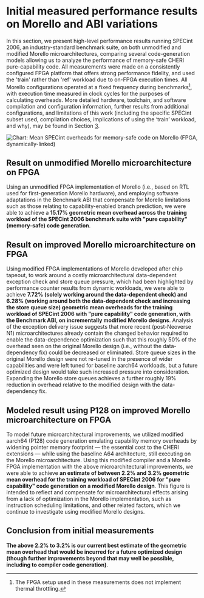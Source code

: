 # Initial measured performance results on Morello and ABI variations

In this section, we present high-level performance results running SPECint
2006, an industry-standard benchmark suite, on both unmodified and modified
Morello microarchitectures, comparing several code-generation models allowing
us to analyze the performance of memory-safe CHERI pure-capability code.
All measurements were made on a consistently configured FPGA platform that
offers strong performance fidelity, and used the 'train' rather than 'ref'
workload due to on-FPGA execution times.
All Morello configurations operated at a fixed frequency during
benchmarks[^1], with execution time measured in clock cycles for the purposes
of calculating overheads.
More detailed hardware, toolchain, and software compilation and configuration
information, further results from additional configurations, and limitations
of this work (including the specific SPECint subset used, compilation choices,
implications of using the ‘train’ workload, and why), may be found in Section
[3](../performance-methodology/).

![Chart: Mean SPECint overheads for memory-safe code on Morello
  (FPGA, dynamically-linked)](specint-overhead-summary-dynamic.svg)

## Result on unmodified Morello microarchitecture on FPGA

Using an unmodified FPGA implementation of Morello (i.e., based on RTL used
for first-generation Morello hardware), and employing software adaptations in
the Benchmark ABI that compensate for Morello limitations such as those
relating to capability-enabled branch prediction, we were able to achieve a
**15.17% geometric mean overhead across the training workload of the SPECint
2006 benchmark suite with "pure capability" (memory-safe) code generation**.

## Result on improved Morello microarchitecture on FPGA

Using modified FPGA implementations of Morello developed after chip tapeout,
to work around a costly microarchitectural data-dependent exception check and
store queue pressure, which had been highlighted by performance counter results
from dynamic workloads, we were able to achieve **7.72% (solely working around
the data-dependent check) and 6.28% (working around both the data-dependent
check and increasing the store queue size) geometric mean overheads for the
training workload of SPECint 2006 with "pure capability" code generation, with
the Benchmark ABI, on incrementally modified Morello designs**.
Analysis of the exception delivery issue suggests that more recent
(post-Neoverse N1) microarchitectures already contain the changed behavior
required to enable the data-dependence optimization such that this roughly 50%
of the overhead seen on the original Morello design (i.e., without the
data-dependency fix) could be decreased or eliminated.
Store queue sizes in the original Morello design were not re-tuned in the
presence of wider capabilities and were left tuned for baseline aarch64
workloads, but a future optimized design would take such increased pressure
into consideration.
Expanding the Morello store queues achieves a further roughly 19% reduction in
overhead relative to the modified design with the data-dependency fix.

## Modeled result using P128 on improved Morello microarchitecture on FPGA

To model future microarchitectural improvements, we utilized modified aarch64
(P128) code generation emulating capability memory overheads by widening
pointer memory footprint &mdash; the essential cost to the CHERI extensions
&mdash; while using the baseline A64 architecture, still executing on the
Morello microarchitecture.
Using this modified compiler and a Morello FPGA implementation with the above
microarchitectural improvements, we were able to achieve **an estimate of
between 2.2% and 3.2% geometric mean overhead for the training workload of
SPECint 2006 for "pure capability" code generation on a modified Morello
design**.
This figure is intended to reflect and compensate for microarchitectural
effects arising from a lack of optimization in the Morello implementation,
such as instruction scheduling limitations, and other related factors, which we
continue to investigate using modified Morello designs.

## Conclusion from initial measurements

**The above 2.2% to 3.2% is our current best estimate of the geometric mean
overhead that would be incurred for a future optimized design (though further
improvements beyond that may well be possible, including to compiler code
generation)**.

[^1]: The FPGA setup used in these measurements does not implement thermal
throttling.
